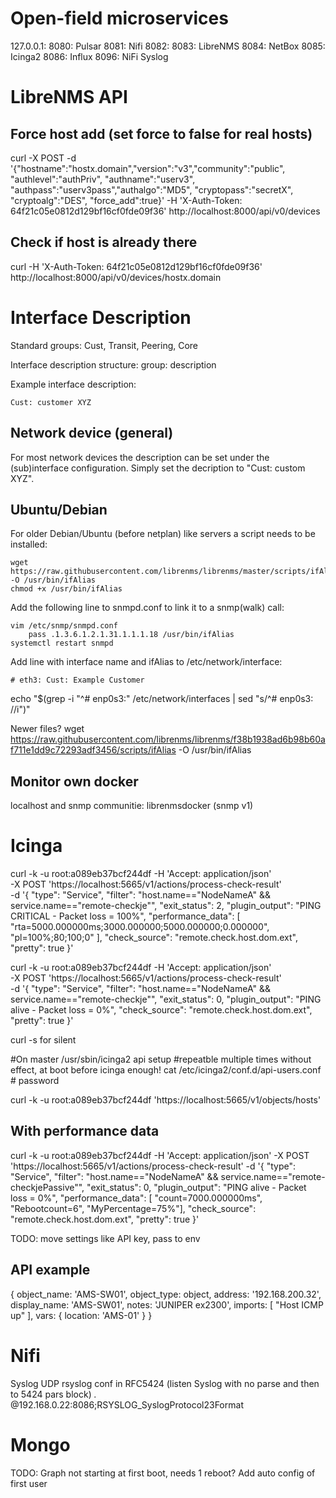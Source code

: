 # Open-field microservices
127.0.0.1:
8080: Pulsar
8081: Nifi
8082: 
8083: LibreNMS
8084: NetBox
8085: Icinga2
8086: Influx
8096: NiFi Syslog

# LibreNMS API

## Force host add (set force to false for real hosts)
curl -X POST -d '{"hostname":"hostx.domain","version":"v3","community":"public", "authlevel":"authPriv", "authname":"userv3", "authpass":"userv3pass","authalgo":"MD5", "cryptopass":"secretX", "cryptoalg":"DES", "force_add":true}' -H 'X-Auth-Token: 64f21c05e0812d129bf16cf0fde09f36' http://localhost:8000/api/v0/devices

## Check if host is already there
curl -H 'X-Auth-Token: 64f21c05e0812d129bf16cf0fde09f36' http://localhost:8000/api/v0/devices/hostx.domain

# Interface Description
Standard groups: Cust, Transit, Peering, Core

Interface description structure: group: description

Example interface description:
```console
Cust: customer XYZ
```

## Network device (general)
For most network devices the description can be set under the (sub)interface configuration. Simply set the decription to "Cust: custom XYZ".

## Ubuntu/Debian
For older Debian/Ubuntu (before netplan) like servers a script needs to be installed:
```console
wget https://raw.githubusercontent.com/librenms/librenms/master/scripts/ifAlias -O /usr/bin/ifAlias
chmod +x /usr/bin/ifAlias
```

Add the following line to snmpd.conf to link it to a snmp(walk) call:
```console
vim /etc/snmp/snmpd.conf
    pass .1.3.6.1.2.1.31.1.1.1.18 /usr/bin/ifAlias
systemctl restart snmpd
```

Add line with interface name and ifAlias to /etc/network/interface:
```console
# eth3: Cust: Example Customer
```
echo "$(grep -i "^# enp0s3:" /etc/network/interfaces | sed "s/^# enp0s3: //i")"

Newer files?
wget https://raw.githubusercontent.com/librenms/librenms/f38b1938ad6b98b60af711e1dd9c72293adf3456/scripts/ifAlias -O /usr/bin/ifAlias

## Monitor own docker
localhost and snmp communitie: librenmsdocker (snmp v1)

# Icinga
curl -k -u root:a089eb37bcf244df -H 'Accept: application/json' \
 -X POST 'https://localhost:5665/v1/actions/process-check-result' \
-d '{ "type": "Service", "filter": "host.name==\"NodeNameA\" && service.name==\"remote-checkje\"", "exit_status": 2, "plugin_output": "PING CRITICAL - Packet loss = 100%", "performance_data": [ "rta=5000.000000ms;3000.000000;5000.000000;0.000000", "pl=100%;80;100;0" ], "check_source": "remote.check.host.dom.ext", "pretty": true }'

curl -k -u root:a089eb37bcf244df -H 'Accept: application/json' \
 -X POST 'https://localhost:5665/v1/actions/process-check-result' \
-d '{ "type": "Service", "filter": "host.name==\"NodeNameA\" && service.name==\"remote-checkje\"", "exit_status": 0, "plugin_output": "PING alive - Packet loss = 0%", "check_source": "remote.check.host.dom.ext", "pretty": true }'

curl -s for silent

#On master
/usr/sbin/icinga2 api setup #repeatble multiple times without effect, at boot before icinga enough!
cat /etc/icinga2/conf.d/api-users.conf  # password

curl -k -u root:a089eb37bcf244df 'https://localhost:5665/v1/objects/hosts'

## With performance data
curl -k -u root:a089eb37bcf244df -H 'Accept: application/json'  -X POST 'https://localhost:5665/v1/actions/process-check-result' -d '{ "type": "Service", "filter": "host.name==\"NodeNameA\" && service.name==\"remote-checkjePassive\"", "exit_status": 0, "plugin_output": "PING alive - Packet loss = 0%", "performance_data": [ "count=7000.000000ms", "Rebootcount=6", "MyPercentage=75%"], "check_source": "remote.check.host.dom.ext", "pretty": true }'


TODO: move settings like API key, pass to env

## API example
{
  object_name: 'AMS-SW01',
  object_type: object,
  address: '192.168.200.32',
  display_name: 'AMS-SW01',
  notes: 'JUNIPER ex2300',
  imports: [
    "Host ICMP up"
  ],
  vars: {
    location: 'AMS-01'
  }
}

# Nifi
Syslog UDP rsyslog conf in RFC5424 (listen Syslog with no parse and then to 5424 pars block)
*.* @192.168.0.22:8086;RSYSLOG_SyslogProtocol23Format

# Mongo
TODO: Graph not starting at first boot, needs 1 reboot? Add auto config of first user